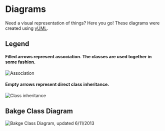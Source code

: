 Diagrams
========

Need a visual representation of things? Here you go! These diagrams were created using [yUML](http://yuml.me).

## Legend

#### Filled arrows represent association. The classes are used together in some fashion.

![Association](http://yuml.me/3ed9d14d)

#### Empty arrows represent direct class inheritance.

![Class inheritance](http://yuml.me/c818f171)



## Bakge Class Diagram

![Bakge Class Diagram, updated 6/11/2013](http://yuml.me/5fd71660)

